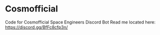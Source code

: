 # Cosmofficial
Code for Cosmofficial Space Engineers Discord Bot
Read me located here: https://discord.gg/BfFc8cfp3n/

